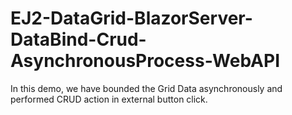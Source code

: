 # EJ2-DataGrid-BlazorServer-DataBind-Crud-AsynchronousProcess-WebAPI

In this demo, we have bounded the Grid Data asynchronously and performed CRUD action in external button click. 
